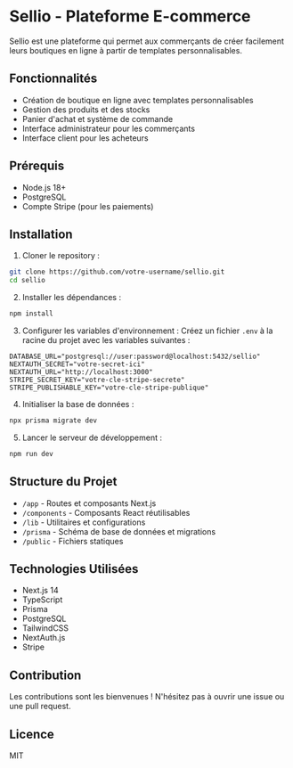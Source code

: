 # Sellio - Plateforme E-commerce

Sellio est une plateforme qui permet aux commerçants de créer facilement leurs boutiques en ligne à partir de templates personnalisables.

## Fonctionnalités

- Création de boutique en ligne avec templates personnalisables
- Gestion des produits et des stocks
- Panier d'achat et système de commande
- Interface administrateur pour les commerçants
- Interface client pour les acheteurs

## Prérequis

- Node.js 18+
- PostgreSQL
- Compte Stripe (pour les paiements)

## Installation

1. Cloner le repository :
```bash
git clone https://github.com/votre-username/sellio.git
cd sellio
```

2. Installer les dépendances :
```bash
npm install
```

3. Configurer les variables d'environnement :
Créez un fichier `.env` à la racine du projet avec les variables suivantes :
```
DATABASE_URL="postgresql://user:password@localhost:5432/sellio"
NEXTAUTH_SECRET="votre-secret-ici"
NEXTAUTH_URL="http://localhost:3000"
STRIPE_SECRET_KEY="votre-cle-stripe-secrete"
STRIPE_PUBLISHABLE_KEY="votre-cle-stripe-publique"
```

4. Initialiser la base de données :
```bash
npx prisma migrate dev
```

5. Lancer le serveur de développement :
```bash
npm run dev
```

## Structure du Projet

- `/app` - Routes et composants Next.js
- `/components` - Composants React réutilisables
- `/lib` - Utilitaires et configurations
- `/prisma` - Schéma de base de données et migrations
- `/public` - Fichiers statiques

## Technologies Utilisées

- Next.js 14
- TypeScript
- Prisma
- PostgreSQL
- TailwindCSS
- NextAuth.js
- Stripe

## Contribution

Les contributions sont les bienvenues ! N'hésitez pas à ouvrir une issue ou une pull request.

## Licence

MIT 